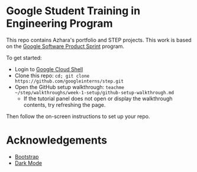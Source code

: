 # Google Student Training in Engineering Program

This repo contains Azhara's portfolio and STEP projects.
This work is based on the [Google Software Product Sprint](https://g.co/softwareproductsprint) program.

To get started:

- Login to [Google Cloud Shell](https://ssh.cloud.google.com/cloudshell/editor)
- Clone this repo: `cd; git clone https://github.com/googleinterns/step.git`
- Open the GitHub setup walkthrough: `teachme ~/step/walkthroughs/week-1-setup/github-setup-walkthrough.md`
  - If the tutorial panel does not open or display the walkthrough contents, try refreshing the page.

Then follow the on-screen instructions to set up your repo.

# Acknowledgements
- [Bootstrap](https://github.com/twbs/bootstrap/blob/main/LICENSE)
- [Dark Mode](https://github.com/coliff/dark-mode-switch/blob/master/LICENSE) 
